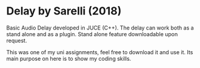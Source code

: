 # Delay by Sarelli (2018)
Basic Audio Delay developed in JUCE (C++).
The delay can work both as a stand alone and as a plugin. Stand alone feature downloadable upon request.

This was one of my uni assignments, feel free to download it and use it. Its main purpose on here is to show my coding skills.

